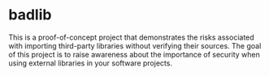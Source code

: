 # badlib
This is a proof-of-concept project that demonstrates the risks associated with importing third-party libraries without verifying their sources. The goal of this project is to raise awareness about the importance of security when using external libraries in your software projects.
